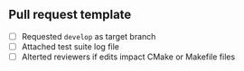 ## Pull request template

- [ ] Requested `develop` as target branch
- [ ] Attached test suite log file
- [ ] Alterted reviewers if edits impact CMake or Makefile files
